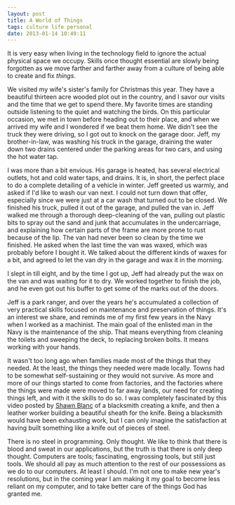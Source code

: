 ```yaml
---
layout: post
title: A World of Things
tags: culture life personal
date: 2013-01-14 10:49:11
---
```


It is very easy when living in the technology field to ignore the actual physical space we occupy. Skills once thought essential are slowly being forgotten as we move farther and farther away from a culture of being able to create and fix *things*. 

We visited my wife's sister's family for Christmas this year. They have a beautiful thirteen acre wooded plot out in the country, and I savor our visits and the time that we get to spend there. My favorite times are standing outside listening to the quiet and watching the birds. On this particular occasion, we met in town before heading out to their place, and when we arrived my wife and I wondered if we beat them home. We didn't see the truck they were driving, so I got out to knock on the garage door. Jeff, my brother-in-law, was washing his truck in the garage, draining the water down two drains centered under the parking areas for two cars, and using the hot water tap. 

I was more than a bit envious. His garage is heated, has several electrical outlets, hot and cold water taps, and drains. It is, in short, the perfect place to do a complete detailing of a vehicle in winter. Jeff greeted us warmly, and asked if I'd like to wash our van next. I could not turn down that offer, especially since we were just at a car wash that turned out to be closed. We finished his truck, pulled it out of the garage, and pulled the van in. Jeff walked me through a thorough deep-cleaning of the van, pulling out plastic bits to spray out the sand and junk that accumulates in the undercarriage, and explaining how certain parts of the frame are more prone to rust because of the lip. The van had never been so clean by the time we finished. He asked when the last time the van was waxed, which was probably before I bought it. We talked about the different kinds of waxes for a bit, and agreed to let the van dry in the garage and wax it in the morning.   

I slept in till eight, and by the time I got up, Jeff had already put the wax on the van and was waiting for it to dry. We worked together to finish the job, and he even got out his buffer to get some of the marks out of the doors. 

Jeff is a park ranger, and over the years he's accumulated a collection of very practical skills focused on maintenance and preservation of things. It's an interest we share, and reminds me of my first few years in the Navy when I worked as a machinist. The main goal of the enlisted man in the Navy is the maintenance of the ship. That means everything from cleaning the toilets and sweeping the deck, to replacing broken bolts. It means working with your hands.

It wasn't too long ago when families made most of the things that they needed. At the least, the things they needed were made locally. Towns had to be somewhat self-sustaining or they would not survive. As more and more of our things started to come from factories, and the factories where the things were made were moved to far away lands, our need for creating things left, and with it the skills to do so. I was completely fascinated by this video posted by [Shawn Blanc](http://shawnblanc.net/2012/12/damascus-steel-knife/) of a blacksmith creating a knife, and then a leather worker building a beautiful sheath for the knife. Being a blacksmith would have been exhausting work, but I can only imagine the satisfaction at having built something like a knife out of pieces of steel. 

There is no steel in programming. Only thought. We like to think that there is blood and sweat in our applications, but the truth is that there is only deep thought. Computers are tools; fascinating, engrossing tools, but still just tools. We should all pay as much attention to the rest of our possessions as we do to our computers. At least I should. I'm not one to make new year's resolutions, but in the coming year I am making it my goal to become less reliant on my computer, and to take better care of the things God has granted me. 





  

